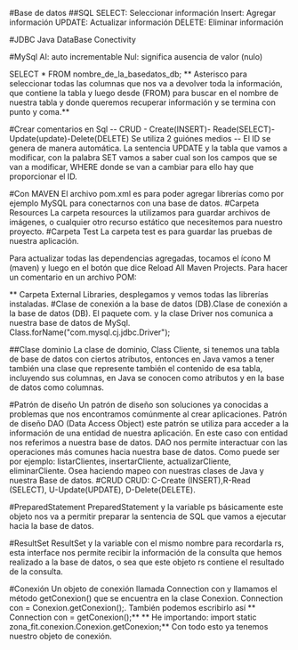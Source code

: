 #Base de datos ##SQL SELECT: Seleccionar información Insert: Agregar información UPDATE: Actualizar información DELETE: Eliminar información

#JDBC Java DataBase Conectivity

#MySql AI: auto incrementable Nul: significa ausencia de valor (nulo)

SELECT * FROM nombre_de_la_basedatos_db; ** Asterisco para seleccionar todas las columnas que nos va a devolver toda la información, que contiene la tabla y luego desde (FROM) para buscar en el nombre de nuestra tabla y donde queremos recuperar información y se termina con punto y coma.**

#Crear comentarios en Sql -- CRUD - Create(INSERT)- Reade(SELECT)-Update(update)-Delete(DELETE) Se utiliza 2 guiónes medios -- El ID se genera de manera automática. La sentencia UPDATE y la tabla que vamos a modificar, con la palabra SET vamos a saber cual son los campos que se van a modificar, WHERE donde se van a cambiar para ello hay que proporcionar el ID.

#Con MAVEN El archivo pom.xml es para poder agregar librerías como por ejemplo MySQL para conectarnos con una base de datos. #Carpeta Resources La carpeta resources la utilizamos para guardar archivos de imágenes, o cualquier otro recurso estático que necesitemos para nuestro proyecto. #Carpeta Test La carpeta test es para guardar las pruebas de nuestra aplicación.

Para actualizar todas las dependencias agregadas, tocamos el ícono M (maven) y luego en el botón que dice Reload All Maven Projects. Para hacer un comentario en un archivo POM:

**
Carpeta External Libraries, desplegamos y vemos todas las librerías instaladas. #Clase de conexión a la base de datos (DB).Clase de conexión a la base de datos (DB). El paquete com. y la clase Driver nos comunica a nuestra base de datos de MySql. Class.forName("com.mysql.cj.jdbc.Driver");

##Clase dominio La clase de dominio, Class Cliente, si tenemos una tabla de base de datos con ciertos atributos, entonces en Java vamos a tener también una clase que represente también el contenido de esa tabla, incluyendo sus columnas, en Java se conocen como atributos y en la base de datos como columnas.

#Patrón de diseño Un patrón de diseño son soluciones ya conocidas a problemas que nos encontramos comúnmente al crear aplicaciones. Patrón de diseño DAO (Data Access Object) este patrón se utiliza para acceder a la información de una entidad de nuestra aplicación. En este caso con entidad nos referimos a nuestra base de datos. DAO nos permite interactuar con las operaciones más comunes hacia nuestra base de datos. Como puede ser por ejemplo: listarClientes, insertarCliente, actualizarCliente, eliminarCliente. Osea haciendo mapeo con nuestras clases de Java y nuestra Base de datos. #CRUD CRUD: C-Create (INSERT),R-Read (SELECT), U-Update(UPDATE), D-Delete(DELETE).

#PreparedStatement PreparedStatement y la variable ps básicamente este objeto nos va a permitir preparar la sentencia de SQL que vamos a ejecutar hacia la base de datos.

#ResultSet ResultSet y la variable con el mismo nombre para recordarla rs, esta interface nos permite recibir la información de la consulta que hemos realizado a la base de datos, o sea que este objeto rs contiene el resultado de la consulta.

#Conexión Un objeto de conexión llamada Connection con y llamamos el método getConexion() que se encuentra en la clase Conexion. Connection con = Conexion.getConexion();. También podemos escribirlo así ** Connection con = getConexion();** ** He importando: import static zona_fit.conexion.Conexion.getConexion;** Con todo esto ya tenemos nuestro objeto de conexión.
